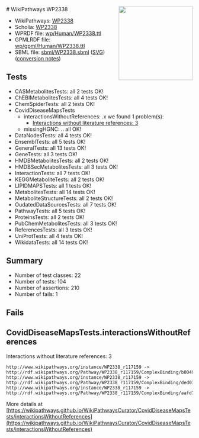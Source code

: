 <img style="float: right; width: 200px" src="../logo.png" />
# WikiPathways WP2338

* WikiPathways: [WP2338](https://identifiers.org/wikipathways:WP2338)
* Scholia: [WP2338](https://scholia.toolforge.org/wikipathways/WP2338)
* WPRDF file: [wp/Human/WP2338.ttl](../wp/Human/WP2338.ttl)
* GPMLRDF file: [wp/gpml/Human/WP2338.ttl](../wp/gpml/Human/WP2338.ttl)
* SBML file: [sbml/WP2338.sbml](../sbml/WP2338.sbml) ([SVG](../sbml/WP2338.svg)) ([conversion notes](../sbml/WP2338.txt))

## Tests
* CASMetabolitesTests: all 2 tests OK!
* ChEBIMetabolitesTests: all 4 tests OK!
* ChemSpiderTests: all 2 tests OK!
* CovidDiseaseMapsTests
    * interactionsWithoutReferences: .x we found 1 problem(s):
        * [Interactions without literature references: 3](#2e295931)
    * missingHGNC: .. all OK!
* DataNodesTests: all 4 tests OK!
* EnsemblTests: all 5 tests OK!
* GeneralTests: all 13 tests OK!
* GeneTests: all 3 tests OK!
* HMDBMetabolitesTests: all 2 tests OK!
* HMDBSecMetabolitesTests: all 3 tests OK!
* InteractionTests: all 7 tests OK!
* KEGGMetaboliteTests: all 2 tests OK!
* LIPIDMAPSTests: all 1 tests OK!
* MetabolitesTests: all 14 tests OK!
* MetaboliteStructureTests: all 2 tests OK!
* OudatedDataSourcesTests: all 7 tests OK!
* PathwayTests: all 5 tests OK!
* ProteinsTests: all 2 tests OK!
* PubChemMetabolitesTests: all 3 tests OK!
* ReferencesTests: all 3 tests OK!
* UniProtTests: all 4 tests OK!
* WikidataTests: all 14 tests OK!


## Summary

* Number of test classes: 22
* Number of tests: 104
* Number of assertions: 210
* Number of fails: 1

## Fails

<a name="2e295931" />

## CovidDiseaseMapsTests.interactionsWithoutReferences

Interactions without literature references: 3
```
http://www.wikipathways.org/instance/WP2338_r117159 -> http://rdf.wikipathways.org/Pathway/WP2338_r117159/ComplexBinding/b8049
http://www.wikipathways.org/instance/WP2338_r117159 -> http://rdf.wikipathways.org/Pathway/WP2338_r117159/ComplexBinding/ded01
http://www.wikipathways.org/instance/WP2338_r117159 -> http://rdf.wikipathways.org/Pathway/WP2338_r117159/ComplexBinding/aafd7
```

More details at [https://wikipathways.github.io/WikiPathwaysCurator/CovidDiseaseMapsTests/interactionsWithoutReferences](https://wikipathways.github.io/WikiPathwaysCurator/CovidDiseaseMapsTests/interactionsWithoutReferences)

